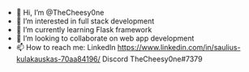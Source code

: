 - 👋 Hi, I’m @TheCheesy0ne
- 👀 I’m interested in full stack development
- 🌱 I’m currently learning Flask framework
- 💞️ I’m looking to collaborate on web app development
- 📫 How to reach me: LinkedIn https://www.linkedin.com/in/saulius-kulakauskas-70aa84196/   Discord TheCheesy0ne#7379 

<!---
TheCheesy0ne/TheCheesy0ne is a ✨ special ✨ repository because its `README.md` (this file) appears on your GitHub profile.
You can click the Preview link to take a look at your changes.
--->
